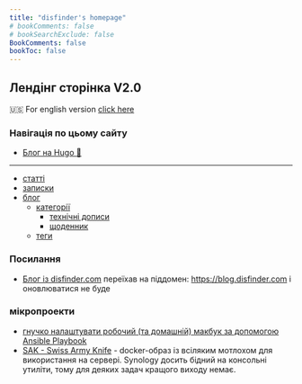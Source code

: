 ```yaml
---
title: "disfinder's homepage"
# bookComments: false
# bookSearchExclude: false
BookComments: false
bookToc: false
---
```


## Лендінг сторінка V2.0

🇺🇸 For english version [click here](en/)

### Навігація по цьому сайту
- [Блог на Hugo 📝](/posts)
----
- [статті](/docs/articles)
- [записки](/docs/notes)
- [блог](/posts)
  - [категорії](/categories)
    - [технічні дописи](/categories/technical/)
    - [щоденник](/categories/technical/)
  - [теги](/tags)

### Посилання

- [Блог із disfinder.com](https://blog.disfinder.com) переїхав на піддомен: https://blog.disfinder.com і оновлюватися не буде

### мікропроекти

- [гнучко налаштувати робочий (та домашній) макбук за допомогою Ansible Playbook](https://github.com/disfinder/pimp-my-mac)
- [SAK - Swiss Army Knife](https://github.com/disfinder/sak) - docker-образ із всіляким мотлохом для використання на сервері. Synology досить бідний на консольні утиліти, тому для деяких задач кращого виходу немає.
